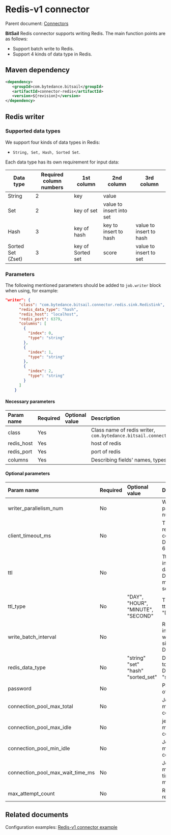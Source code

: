 # Redis-v1 connector

Parent document: [Connectors](../../README.md)

**BitSail** Redis connector supports writing Redis. The main function points are as follows:

- Support batch write to Redis.
- Support 4 kinds of data type in Redis.


## Maven dependency

```xml
<dependency>
   <groupId>com.bytedance.bitsail</groupId>
   <artifactId>connector-redis</artifactId>
   <version>${revision}</version>
</dependency>
```

## Redis writer

### Supported data types

We support four kinds of data types in Redis:
- `String, Set, Hash, Sorted Set`.

Each data type has its own requirement for input data:


| Data type | Required column numbers | 1st column | 2nd column | 3rd column |
| ------- | ------- | ----- | ---- | ------ |
| String | 2 | key | value | |
| Set | 2 | key of set | value to insert into set |
| Hash | 3 | key of hash | key to insert to hash | value to insert to hash |
| Sorted Set (Zset) | 3 | key of Sorted set | score | value to insert to set |

### Parameters

The following mentioned parameters should be added to `job.writer` block when using, for example:

```json
"writer": {
      "class": "com.bytedance.bitsail.connector.redis.sink.RedisSink",
      "redis_data_type": "hash",
      "redis_host": "localhost",
      "redis_port": 6379,
      "columns": [
        {
          "index": 0,
          "type": "string"
        },
        {
          "index": 1,
          "type": "string"
        },
        {
          "index": 2,
          "type": "string"
        }
      ]
    }
```

#### Necessary parameters

| Param name                   | Required | Optional value | Description                                                                                                    |
|:-----------------------------|:---------|:---------------|:---------------------------------------------------------------------------------------------------------------|
| class             | Yes  |       | Class name of redis writer, `com.bytedance.bitsail.connector.legacy.redis.sink.RedisOutputFormat` |
| redis_host   | Yes  |       | host of redis |
| redis_port        | Yes  |       | port of redis |
| columns | Yes | | Describing fields' names, types all set String |



#### Optional parameters

| Param name                       | Required | Optional value | Description                                                           |
|:---------------------------------|:---------|:---------------|:----------------------------------------------------------------------|
| writer_parallelism_num           | No       |                | Writer parallelism num                                                  |
| client_timeout_ms                | No | | Timeout of redis connection. Default 60000 ms |
| ttl                              | No | | Ttl of inserted data. Default -1 means not setting ttl |
| ttl_type                         | No  | "DAY", "HOUR", "MINUTE", "SECOND" |  Time unit of ttl. Default "DAY" |
| write_batch_interval             | No | | Redis instruction write batch size. Default 50 |
| redis_data_type                  | No | "string"<br/>"set"<br/>"hash"<br/>"sorted_set" | Data type to insert. Default "string" |
| password                         | No | | Password of redis |
| connection_pool_max_total        | No | | Jedis pool max total connection |
| connection_pool_max_idle         | No | | jedis pool max idle connection |
| connection_pool_min_idle         | No | | Jedis pool min idle connection |
| connection_pool_max_wait_time_ms | No | | Jedis pool max wait time in millis |
| max_attempt_count | No | | Retryer retry count |


## Related documents

Configuration examples: [Redis-v1 connector example](./redis-v1-example.md)
